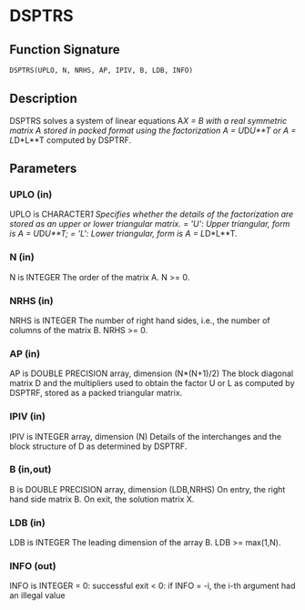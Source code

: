 # DSPTRS

## Function Signature

```fortran
DSPTRS(UPLO, N, NRHS, AP, IPIV, B, LDB, INFO)
```

## Description


 DSPTRS solves a system of linear equations A*X = B with a real
 symmetric matrix A stored in packed format using the factorization
 A = U*D*U**T or A = L*D*L**T computed by DSPTRF.

## Parameters

### UPLO (in)

UPLO is CHARACTER*1 Specifies whether the details of the factorization are stored as an upper or lower triangular matrix. = 'U': Upper triangular, form is A = U*D*U**T; = 'L': Lower triangular, form is A = L*D*L**T.

### N (in)

N is INTEGER The order of the matrix A. N >= 0.

### NRHS (in)

NRHS is INTEGER The number of right hand sides, i.e., the number of columns of the matrix B. NRHS >= 0.

### AP (in)

AP is DOUBLE PRECISION array, dimension (N*(N+1)/2) The block diagonal matrix D and the multipliers used to obtain the factor U or L as computed by DSPTRF, stored as a packed triangular matrix.

### IPIV (in)

IPIV is INTEGER array, dimension (N) Details of the interchanges and the block structure of D as determined by DSPTRF.

### B (in,out)

B is DOUBLE PRECISION array, dimension (LDB,NRHS) On entry, the right hand side matrix B. On exit, the solution matrix X.

### LDB (in)

LDB is INTEGER The leading dimension of the array B. LDB >= max(1,N).

### INFO (out)

INFO is INTEGER = 0: successful exit < 0: if INFO = -i, the i-th argument had an illegal value

